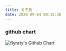 ```yaml
---
title: 关于我
date: 2020-09-04 00:15:36
---
```

### github chart
<img src="http://ghchart.rshah.org/409ba5/flyraty" alt="flyraty's Github Chart" />

